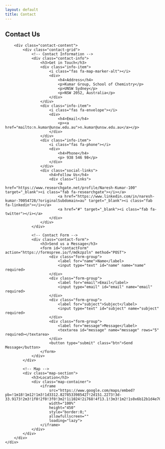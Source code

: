 ```yaml
---
layout: default
title: Contact
---
```


<section class="section">
    <div class="container">
        <div class="section-title">
            <h2>Contact Us</h2>
        </div>

        <div class="contact-content">
            <div class="contact-grid">
                <!-- Contact Information -->
                <div class="contact-info">
                    <h3>Get in Touch</h3>
                    <div class="info-item">
                        <i class="fas fa-map-marker-alt"></i>
                        <div>
                            <h4>Address</h4>
                            <p>Kumar Group, School of Chemistry</p>
                            <p>UNSW Sydney</p>
                            <p>NSW 2052, Australia</p>
                        </div>
                    </div>
                    <div class="info-item">
                        <i class="fas fa-envelope"></i>
                        <div>
                            <h4>Email</h4>
                            <p><a href="mailto:n.kumar@unsw.edu.au">n.kumar@unsw.edu.au</a></p>
                        </div>
                    </div>
                    <div class="info-item">
                        <i class="fas fa-phone"></i>
                        <div>
                            <h4>Phone</h4>
                            <p> 938 546 98</p>
                        </div>
                    </div>
                    <div class="social-links">
                        <h4>Follow Us</h4>
                        <div class="links">
                            <a href="https://www.researchgate.net/profile/Naresh-Kumar-100" target="_blank"><i class="fab fa-researchgate"></i></a>
                            <a href="https://www.linkedin.com/in/naresh-kumar-70054728/?originalSubdomain=au" target="_blank"><i class="fab fa-linkedin"></i></a>
                            <a href="#" target="_blank"><i class="fab fa-twitter"></i></a>
                        </div>
                    </div>
                </div>

                <!-- Contact Form -->
                <div class="contact-form">
                    <h3>Send us a Message</h3>
                    <form id="contactForm" action="https://formspree.io/f/mdkzpzln" method="POST">
                        <div class="form-group">
                            <label for="name">Name</label>
                            <input type="text" id="name" name="name" required>
                        </div>
                        <div class="form-group">
                            <label for="email">Email</label>
                            <input type="email" id="email" name="email" required>
                        </div>
                        <div class="form-group">
                            <label for="subject">Subject</label>
                            <input type="text" id="subject" name="subject" required>
                        </div>
                        <div class="form-group">
                            <label for="message">Message</label>
                            <textarea id="message" name="message" rows="5" required></textarea>
                        </div>
                        <button type="submit" class="btn">Send Message</button>
                    </form>
                </div>
            </div>

            <!-- Map -->
            <div class="map-section">
                <h3>Location</h3>
                <div class="map-container">
                    <iframe 
                        src="https://www.google.com/maps/embed?pb=!1m18!1m12!1m3!1d3312.8278533985427!2d151.2273!3d-33.9173!2m3!1f0!2f0!3f0!3m2!1i1024!2i768!4f13.1!3m3!1m2!1s0x6b12b1d4e7074a1f%3A0x5017d681632c1c0!2sSchool%20of%20Chemistry%2C%20Dalton%20Building%2C%20UNSW%20Sydney!5e0!3m2!1sen!2sau!4v1234567890!5m2!1sen!2sau" 
                        width="100%" 
                        height="450" 
                        style="border:0;" 
                        allowfullscreen="" 
                        loading="lazy">
                    </iframe>
                </div>
            </div>
        </div>
    </div>
</section>

<style>
.contact-content {
    max-width: 1200px;
    margin: 0 auto;
}

.contact-grid {
    display: grid;
    grid-template-columns: 1fr 1fr;
    gap: 4rem;
    margin-bottom: 4rem;
}

.contact-info {
    background: #f8f9fa;
    padding: 2rem;
    border-radius: 8px;
}

.contact-info h3 {
    color: #2c3e50;
    margin-bottom: 2rem;
    font-size: 1.8rem;
}

.info-item {
    display: flex;
    gap: 1rem;
    margin-bottom: 2rem;
}

.info-item i {
    color: #2c3e50;
    font-size: 1.5rem;
    margin-top: 0.3rem;
}

.info-item h4 {
    color: #2c3e50;
    margin-bottom: 0.5rem;
}

.info-item p {
    color: #666;
    margin-bottom: 0.3rem;
}

.info-item a {
    color: #3498db;
    text-decoration: none;
}

.info-item a:hover {
    text-decoration: underline;
}

.social-links {
    margin-top: 2rem;
}

.social-links h4 {
    color: #2c3e50;
    margin-bottom: 1rem;
}

.social-links .links {
    display: flex;
    gap: 1rem;
}

.social-links a {
    color: #2c3e50;
    font-size: 1.5rem;
    transition: color 0.3s;
}

.social-links a:hover {
    color: #3498db;
}

.contact-form {
    background: white;
    padding: 2rem;
    border-radius: 8px;
    box-shadow: 0 2px 5px rgba(0,0,0,0.1);
}

.contact-form h3 {
    color: #2c3e50;
    margin-bottom: 2rem;
    font-size: 1.8rem;
}

.form-group {
    margin-bottom: 1.5rem;
}

.form-group label {
    display: block;
    color: #2c3e50;
    margin-bottom: 0.5rem;
}

.form-group input,
.form-group textarea {
    width: 100%;
    padding: 0.8rem;
    border: 1px solid #ddd;
    border-radius: 4px;
    font-size: 1rem;
}

.form-group textarea {
    resize: vertical;
}

.map-section {
    margin-top: 4rem;
}

.map-section h3 {
    color: #2c3e50;
    margin-bottom: 2rem;
    font-size: 1.8rem;
}

.map-container {
    border-radius: 8px;
    overflow: hidden;
    box-shadow: 0 2px 5px rgba(0,0,0,0.1);
}

@media (max-width: 768px) {
    .contact-grid {
        grid-template-columns: 1fr;
        gap: 2rem;
    }
}
</style>

<script>
document.addEventListener('DOMContentLoaded', function() {
    const contactForm = document.getElementById('contactForm');
    
    // Formspree will handle the form submission automatically
    // You can add custom success/error handling here if needed
    
    contactForm.addEventListener('submit', function(e) {
        // Let Formspree handle the submission
        // The form will be submitted to Formspree which will send emails to your specified addresses
    });
});
</script> 